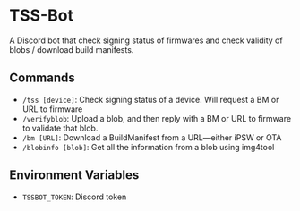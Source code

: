 # TSS-Bot
A Discord bot that check signing status of firmwares and check validity of blobs / download build manifests.

## Commands
- `/tss [device]`: Check signing status of a device. Will request a BM or URL to firmware
- `/verifyblob`: Upload a blob, and then reply with a BM or URL to firmware to validate that blob.
- `/bm [URL]`: Download a BuildManifest from a URL—either iPSW or OTA
- `/blobinfo [blob]`: Get all the information from a blob using img4tool

## Environment Variables
- `TSSBOT_TOKEN`: Discord token
